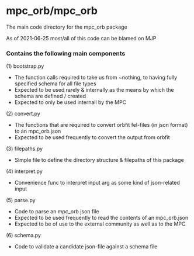 # mpc_orb/mpc_orb

The main code directory for the mpc_orb package

As of 2021-06-25 most/all of this code can be blamed on MJP

### Contains the following main components

(1) bootstrap.py 
 - The function calls required to take us from ~nothing, to having fully specified schema for all file types
 - Expected to be used rarely & internally as the means by which the schema are defined / created
 - Expected to only be used internall by the MPC 

(2) convert.py
 - The functions that are required to convert orbfit fel-files (in json format) to an mpc_orb.json
 - Expected to be used frequently to convert the output from orbfit

(3) filepaths.py
 - Simple file to define the directory structure & filepaths of this package

(4) interpret.py
 - Convenience func to interpret input arg as some kind of json-related input

(5) parse.py
 - Code to parse an mpc_orb json file
 - Expected to be used frequently to read the contents of an mpc_orb.json
 - Expected to be of use to the external community as well as to the MPC

(6) schema.py
 - Code to validate a candidate json-file against a schema file
